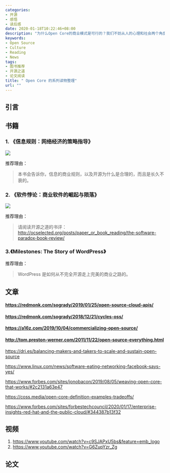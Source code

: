 ```yaml
---
categories:
- 开源
- 感悟
- 读后感
date: 2020-01-18T10:22:46+08:00
description: "为什么Open Core的商业模式是可行的？我们不妨从人的心理和社会两个角度来探索一番，因为经济是要建立在这两个元素之上的，在进一步探究之前，我们不妨找找相关的资料。"
keywords:
- Open Source
- Culture
- Reading
- News
tags:
- 图书推荐
- 开源之道
- 论文阅读
title: " Open Core 的系列读物整理"
url: ""
---
```


## 引言

## 书籍

### 1. 《信息规则：网络经济的策略指导》

![](https://img3.doubanio.com/view/subject/l/public/s29588162.jpg)

推荐理由：

> 本书会告诉你，信息的商业规则，以及开源为什么是合理的，而且是长久不衰的。

### 2. 《软件悖论：商业软件的崛起与陨落》

![](https://softwareparadox.files.wordpress.com/2014/05/cover-w-border.png?w=400&h=600)

推荐理由：

> 请阅读开源之道的书评：http://ocselected.org/posts/paper_or_book_reading/the-software-paradox-book-review/

###  3.《Milestones: The Story of WordPress》 

推荐理由：

> WordPress 是如何从不完全开源走上完美的商业之路的。

## 文章

####  https://redmonk.com/sogrady/2019/01/25/open-source-cloud-apis/

####  https://redmonk.com/sogrady/2018/12/21/cycles-oss/

#### https://a16z.com/2019/10/04/commercializing-open-source/

#### http://tom.preston-werner.com/2011/11/22/open-source-everything.html

https://dri.es/balancing-makers-and-takers-to-scale-and-sustain-open-source

https://www.linux.com/news/software-eating-networking-facebook-says-yes/

https://www.forbes.com/sites/jonobacon/2019/08/05/weaving-open-core-that-works/#2c2131a63e47

https://coss.media/open-core-definition-examples-tradeoffs/

https://www.forbes.com/sites/forbestechcouncil/2020/01/17/enterprise-insights-red-hat-and-the-public-cloud/#344387b13f32

## 视频

1.  https://www.youtube.com/watch?v=c9SJAPxU5bs&feature=emb_logo
2. https://www.youtube.com/watch?v=G6ZupYzr_Zg

## 论文

